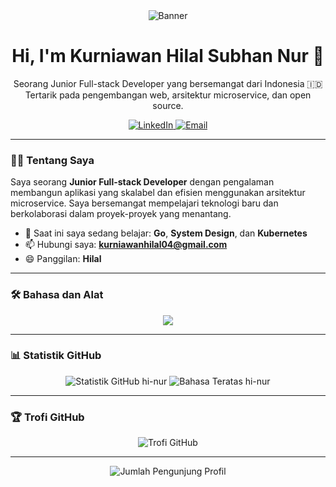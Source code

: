 <div align="center">
  <img src="https://placehold.co/600x200/2D3748/E2E8F0?text=Hi,+I'm+Kurniawan+Hilal+Subhan+Nur" alt="Banner" />

  <h1>Hi, I'm Kurniawan Hilal Subhan Nur 👋</h1>

  <p>
    Seorang Junior Full-stack Developer yang bersemangat dari Indonesia 🇮🇩 <br />
    Tertarik pada pengembangan web, arsitektur microservice, dan open source.
  </p>

  <p>
    <a href="https://www.linkedin.com/in/kurniawanhilal/" target="_blank">
      <img src="https://img.shields.io/badge/LinkedIn-0077B5?style=for-the-badge&logo=linkedin&logoColor=white" alt="LinkedIn" />
    </a>
    <a href="mailto:kurniawanhilal04@gmail.com">
      <img src="https://img.shields.io/badge/Email-D14836?style=for-the-badge&logo=gmail&logoColor=white" alt="Email" />
    </a>
  </p>
</div>

---

### 👨‍💻 Tentang Saya

Saya seorang **Junior Full-stack Developer** dengan pengalaman membangun aplikasi yang skalabel dan efisien menggunakan arsitektur microservice. Saya bersemangat mempelajari teknologi baru dan berkolaborasi dalam proyek-proyek yang menantang.

- 🌱 Saat ini saya sedang belajar: **Go**, **System Design**, dan **Kubernetes**
- 📫 Hubungi saya: **kurniawanhilal04@gmail.com**
- 😄 Panggilan: **Hilal**

---

### 🛠️ Bahasa dan Alat
<p align="center">
  <img src="https://skillicons.dev/icons?i=php,laravel,go,mysql,postgresql,redis,js,git,docker,kubernetes,vscode" />
</p>

---

### 📊 Statistik GitHub

<div align="center">
  <img src="https://github-readme-stats.vercel.app/api?username=hi-nur&show_icons=true&theme=dracula&include_all_commits=true&count_private=true&hide_border=true" alt="Statistik GitHub hi-nur" />
  <img src="https://github-readme-stats.vercel.app/api/top-langs/?username=hi-nur&layout=compact&langs_count=8&theme=dracula&hide_border=true" alt="Bahasa Teratas hi-nur" />
</div>

---

### 🏆 Trofi GitHub

<p align="center">
  <img src="https://github-profile-trophy.vercel.app/?username=hi-nur&theme=dracula&column=7" alt="Trofi GitHub" />
</p>

---

<p align="center">
  <img src="https://komarev.com/ghpvc/?username=hi-nur&label=Profile%20views&color=0e75b6&style=flat" alt="Jumlah Pengunjung Profil" />
</p>

